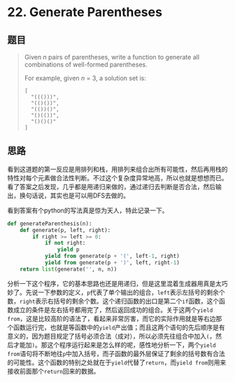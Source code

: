 # 22. Generate Parentheses          

## 题目

> Given *n* pairs of parentheses, write a function to generate all combinations of well-formed parentheses.
>
> For example, given *n* = 3, a solution set is:
>
> ```
> [
>   "((()))",
>   "(()())",
>   "(())()",
>   "()(())",
>   "()()()"
> ]
> ```

## 思路

看到这道题的第一反应是用排列和栈，用排列来组合出所有可能性，然后再用栈的特性对每个元素做合法性判断。不过这个复杂度异常地高，所以也就是想想而已。看了答案之后发现，几乎都是用递归来做的，通过递归去判断是否合法，然后输出，换句话说，其实也是可以用DFS去做的。

看到答案有个python的写法真是惊为天人，特此记录一下。

```python
def generateParenthesis(n):
    def generate(p, left, right):
        if right >= left >= 0:
            if not right:
                yield p
            yield from generate(p + '(', left-1, right)
            yield from generate(p + ')', left, right-1)
    return list(generate('', n, n))
```

分析一下这个程序，它的基本思路也还是用递归，但是这里混着生成器用真是太巧妙了。先说一下参数的定义，`p`代表了单个输出的组合，`left`表示左括号的剩余个数，`right`表示右括号的剩余个数。这个递归函数的出口是第二个`if`函数，这个函数成立的条件是左右括号都用完了，然后返回成功的组合。关于这两个`yield from`，这是比较高阶的语法了，看起来非常厉害，而它的实际作用就是等右边那个函数运行完，也就是等函数中的`yield`产出值；而且这两个语句的先后顺序是有意义的，因为题目规定了括号必须合法（成对），所以必须先往组合中加入`(`，然后才能加`)`。那这个程序运行起来是怎么样的呢，感性地分析一下，两个`yield from`语句将不断地往`p`中加入括号，而子函数的最外层保证了剩余的括号数有合法的可能性。这个函数的特别之处就在于`yield`代替了`return`，而`yield from`则用来接收前面那个`return`回来的数据。